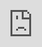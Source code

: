 <html><head>
<title>Home | Uknownsloth</title>
<link rel="icon" href="https://asset-cdn.schoology.com/sites/all/themes/schoology_theme/favicon.ico">
</head><body style="margin: 0px;"><iframe 
src="https://uknonsloth.github.io/online" 
style="border:hidden;overflow:hidden;position:absolute;top:0;left:0%;bottom:0%;right:0%;width:100%;height:100%;"></iframe></body></html>
<style>body {
    overflow: hidden;
    /* Hide scrollbars */
} </style>
